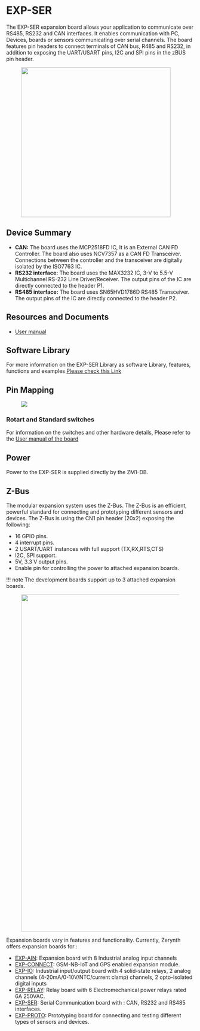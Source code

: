 # **EXP-SER**

The EXP-SER expansion board allows your application to communicate over RS485, RS232 and CAN interfaces. It enables communication with PC, Devices, boards or sensors communicating over serial channels.
The board features pin headers to connect terminals of CAN bus, R485 and RS232, in addition to exposing the UART/USART pins, I2C and SPI pins in the zBUS pin header.

<figure>
  <a data-fancybox="gallery" href="../img/EXP-SER-front.png">
  <img src="../img/EXP-SER-front.png"width="400"/>
  </a>
</figure>

## **Device Summary**

* **CAN:** The board uses the MCP2518FD IC, It is an External CAN FD Controller.
The board also uses NCV7357 as a CAN FD Transceiver.
Connections between the controller and the transceiver are digitally isolated by the ISO7763 IC.
* **RS232 interface:** The board uses the MAX3232 IC, 3-V to 5.5-V Multichannel RS-232 Line Driver/Receiver. The output pins of the IC are directly connected to the header P1.
* **RS485 interface:** The board uses SN65HVD1786D RS485 Transceiver. The output pins of the IC are directly connected to the header P2.

## **Resources and Documents**

-   [User manual](https://www.zerynth.com/download/20121/)

## Software Library

For more information on the EXP-SER Library as software Library, features, functions and examples
[Please check this Link](../../reference/libs/expansions/exp-ser/)

## **Pin Mapping**

<figure>
  <a data-fancybox="gallery" href="../img/EXP-SER_pin.jpg">
  <img src="../img/EXP-SER_pin.jpg" />
  </a>
</figure>




### **Rotart and Standard switches**

For information on the switches and other hardware details, Please refer to the [User manual of the board](#resources-and-documents)

## **Power**

Power to the EXP-SER is supplied directly by the ZM1-DB.

## **Z-Bus**

The modular expansion system uses the Z-Bus. The Z-Bus is an efficient, powerful standard for connecting and prototyping different sensors and devices.
The Z-Bus is using the CN1 pin header (20x2) exposing the following:

* 16 GPIO pins.
* 4 interrupt pins.
* 2 USART/UART instances with full support (TX,RX,RTS,CTS)
* I2C, SPI support.
* 5V, 3.3 V output pins.
* Enable pin for controlling the power to attached expansion boards.

!!! note 
    The development boards support up to 3 attached expansion boards.


<figure>
  <a data-fancybox="gallery" href="../img/Boards.jpg">
  <img src="../img/Boards.jpg"width="900"/>
  </a>
</figure>

Expansion boards vary in features and functionality. Currently, Zerynth offers expansion boards for :

-   [EXP-AIN](EXP-AIN.md): Expansion board with 8 Industrial analog input channels
-   [EXP-CONNECT](EXP-CON.md): GSM-NB-IoT and GPS enabled expansion module.
-   [EXP-IO](EXP-IO.md): Industrial input/output board with 4 solid-state relays, 2 analog channels (4-20mA/0-10V/NTC/current clamp) channels, 2 opto-isolated digital inputs
-   [EXP-RELAY](EXP-RELAY.md): Relay board with 6 Electromechanical power relays rated 6A 250VAC.
-   [EXP-SER](EXP-SER.md): Serial Communication board with : CAN, RS232 and RS485  interfaces.
-   [EXP-PROTO](EXP-PROTO.md): Prototyping board for connecting and testing different types of sensors and devices.
